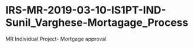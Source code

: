 # IRS-MR-2019-03-10-IS1PT-IND-Sunil_Varghese-Mortagage_Process
MR Individual Project- Mortgage approval
